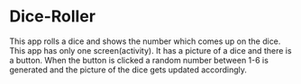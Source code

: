# Dice-Roller
This app rolls a dice and shows the number which comes up on the dice.
This app has only one screen(activity).
It has a picture of a dice and there is a button.
When the button is clicked a random number between 1-6 is generated and the picture of the dice gets updated accordingly.
